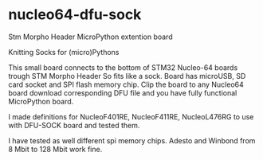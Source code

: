 # nucleo64-dfu-sock
Stm Morpho Header MicroPython extention board

  Knitting Socks for (micro)Pythons
  
This small board connects to the bottom of STM32 Nucleo-64 boards trough STM Morpho Header
So fits like a sock. Board has microUSB, SD card socket and SPI flash memory chip. Clip the board to
any Nucleo64 board download corresponding DFU file and you have fully functional MicroPython board.

I made definitions for NucleoF401RE, NucleoF411RE, NucleoL476RG to use with DFU-SOCK board and tested them.

I have tested as well different spi memory chips. Adesto and Winbond from 8 Mbit to 128 Mbit work fine. 
